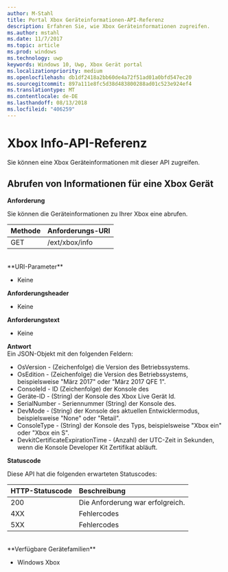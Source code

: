 ```yaml
---
author: M-Stahl
title: Portal Xbox Geräteinformationen-API-Referenz
description: Erfahren Sie, wie Xbox Geräteinformationen zugreifen.
ms.author: mstahl
ms.date: 11/7/2017
ms.topic: article
ms.prod: windows
ms.technology: uwp
keywords: Windows 10, Uwp, Xbox Gerät portal
ms.localizationpriority: medium
ms.openlocfilehash: db1df2418a2bb60de4a72f51ad01a0bfd547ec20
ms.sourcegitcommit: 897a111e8fc5d38d483800288ad01c523e924ef4
ms.translationtype: MT
ms.contentlocale: de-DE
ms.lasthandoff: 08/13/2018
ms.locfileid: "406259"
---
```

# <a name="xbox-info-api-reference"></a>Xbox Info-API-Referenz   
Sie können eine Xbox Geräteinformationen mit dieser API zugreifen.

## <a name="get-xbox-one-device-information"></a>Abrufen von Informationen für eine Xbox Gerät

**Anforderung**

Sie können die Geräteinformationen zu Ihrer Xbox eine abrufen.

Methode      | Anforderungs-URI
:------     | :-----
GET | /ext/xbox/info
<br />
**URI-Parameter**

- Keine

**Anforderungsheader**

- Keine

**Anforderungstext**

- Keine

**Antwort**   
Ein JSON-Objekt mit den folgenden Feldern:

* OsVersion - (Zeichenfolge) die Version des Betriebssystems.
* OsEdition - (Zeichenfolge) die Version des Betriebssystems, beispielsweise "März 2017" oder "März 2017 QFE 1".
* ConsoleId - ID (Zeichenfolge) der Konsole des
* Geräte-ID - (String) der Konsole des Xbox Live Gerät Id.
* SerialNumber - Seriennummer (String) der Konsole des.
* DevMode - (String) der Konsole des aktuellen Entwicklermodus, beispielsweise "None" oder "Retail".
* ConsoleType - (String) der Konsole des Typs, beispielsweise "Xbox ein" oder "Xbox ein S".
* DevkitCertificateExpirationTime - (Anzahl) der UTC-Zeit in Sekunden, wenn die Konsole Developer Kit Zertifikat abläuft.

**Statuscode**

Diese API hat die folgenden erwarteten Statuscodes:

HTTP-Statuscode      | Beschreibung
:------     | :-----
200 | Die Anforderung war erfolgreich.
4XX | Fehlercodes
5XX | Fehlercodes

<br />
**Verfügbare Gerätefamilien**

* Windows Xbox